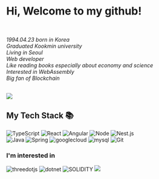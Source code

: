 


<h1> Hi, Welcome to my github!</h1>
<br />

<p>
  <em>
    1994.04.23 born in Korea <br>
    Graduated Kookmin university <br>
    Living in Seoul <br>
    Web developer <br>
    Like reading books especially about economy and science <br>
    Interested in WebAssembly <br> 
    Big fan of Blockchain
    
  </em>
  <em>
    </em>
  </em>
</p>
<br />
  <img align="center" src="https://github-readme-stats.vercel.app/api?username=seungjun0423&show_icons=true&theme=radical" />

<br />
<h2> My Tech Stack 📚 </h2>

![TypeScript](https://img.shields.io/badge/-TypeScript-007ACC?style=for-the-badge&logo=typescript&logoColor=white)
![React](https://img.shields.io/badge/-React-222222?style=for-the-badge&logo=react)
![Angular](https://img.shields.io/badge/-Angular-DD1100?style=for-the-badge&logo=Angular)
![Node](https://img.shields.io/badge/-Node.js-43853d?style=for-the-badge&logo=Node.js&logoColor=white)
![Nest.js](https://img.shields.io/badge/-Nest.js-E0234E?style=for-the-badge&logo=nestjs)
<br />
![Java](https://img.shields.io/badge/-Java-%23F7DF1C?style=for-the-badge&logo=java&logoColor=white&labelColor=%23F7DF1C&color=navy)
![Spring](https://img.shields.io/badge/-Spring-green?style=for-the-badge&logo=spring&logoColor=white)
![googlecloud](https://img.shields.io/badge/-googlecloud-4285F4?style=for-the-badge&logo=googlecloud&logoColor=white)
![mysql](https://img.shields.io/badge/-mysql-4479A1?style=for-the-badge&logo=mysql&logoColor=white)
![Git](https://img.shields.io/badge/-Git-F05032?style=for-the-badge&logo=git&logoColor=ffffff)

 


<h3>I'm interested in </h3>

![threedotjs](https://img.shields.io/badge/-three.js-000000?style=for-the-badge&logo=threedotjs)
![dotnet](https://img.shields.io/badge/-.net-512BD4?style=for-the-badge&logo=dotnet)
![SOLIDITY](https://img.shields.io/badge/-SOLIDITY-black?style=for-the-badge&logo=solidity&logoColor=ffffff)
<img src="https://img.shields.io/badge/amazonaws-232F3E?style=for-the-badge&logo=amazonaws&logoColor=white">





